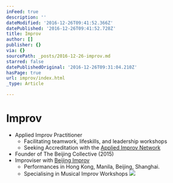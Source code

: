```yaml
---
inFeed: true
description: ''
dateModified: '2016-12-26T09:41:52.366Z'
datePublished: '2016-12-26T09:41:52.728Z'
title: Improv
author: []
publisher: {}
via: {}
sourcePath: _posts/2016-12-26-improv.md
starred: false
datePublishedOriginal: '2016-12-26T09:31:04.210Z'
hasPage: true
url: improv/index.html
_type: Article

---
```

# Improv

* Applied Improv Practitioner
  * Facilitating teamwork, lifeskills, and leadership workshops
  * Seeking Accreditation with the [Applied Improv Network][0]
* Founder of The Beijing Collective (2015)
* Improviser with [Beijing Improv][1]
  * Performances in Hong Kong, Manila, Beijing, Shanghai.
  * Specialising in Musical Improv Workshops
![](https://the-grid-user-content.s3-us-west-2.amazonaws.com/67e12da3-a47d-427f-a7ef-ec2f66a95f86.jpg)

[0]: javascript:void(0); "AIN"
[1]: javascript:void(0);